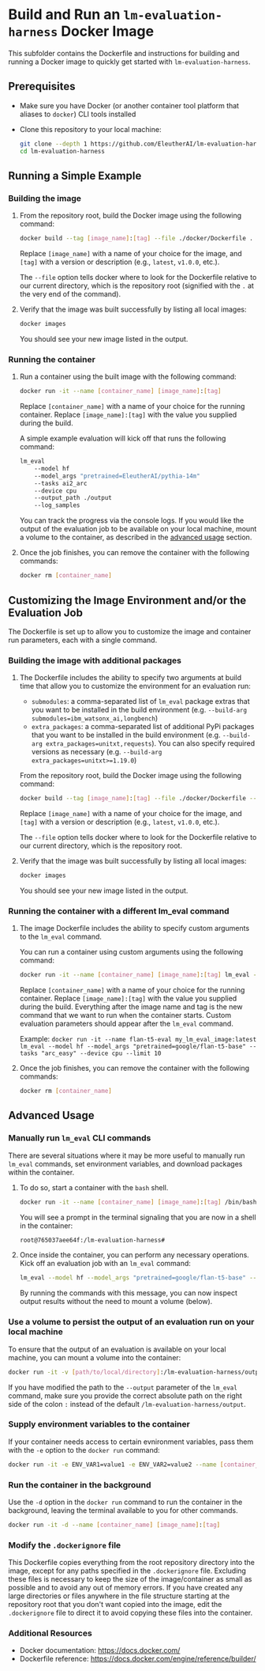 # Build and Run an `lm-evaluation-harness` Docker Image

This subfolder contains the Dockerfile and instructions for building and running a Docker image to quickly get started with `lm-evaluation-harness`.

## Prerequisites

- Make sure you have Docker (or another container tool platform that aliases to `docker`) CLI tools installed
- Clone this repository to your local machine:

    ```bash
    git clone --depth 1 https://github.com/EleutherAI/lm-evaluation-harness
    cd lm-evaluation-harness
    ```

## Running a Simple Example

### Building the image

1. From the repository root, build the Docker image using the following command:

    ```bash
    docker build --tag [image_name]:[tag] --file ./docker/Dockerfile .
    ```

    Replace `[image_name]` with a name of your choice for the image, and `[tag]` with a version or description (e.g., `latest`, `v1.0.0`, etc.).

    The `--file` option tells docker where to look for the Dockerfile relative to our current directory, which is the repository root (signified with the `.` at the very end of the command).

2. Verify that the image was built successfully by listing all local images:

    ```bash
    docker images
    ```

    You should see your new image listed in the output.

### Running the container

1. Run a container using the built image with the following command:

    ```bash
    docker run -it --name [container_name] [image_name]:[tag]
    ```

    Replace `[container_name]` with a name of your choice for the running container. Replace `[image_name]:[tag]` with the value you supplied during the build.

    A simple example evaluation will kick off that runs the following command:

    ```bash
    lm_eval
        --model hf
        --model_args "pretrained=EleutherAI/pythia-14m"
        --tasks ai2_arc
        --device cpu
        --output_path ./output
        --log_samples
    ```

    You can track the progress via the console logs. If you would like the output of the evaluation job to be available on your local machine, mount a volume to the container, as described in the [advanced usage](#advanced-usage) section.

2. Once the job finishes, you can remove the container with the following commands:

    ```bash
    docker rm [container_name]
    ```

## Customizing the Image Environment and/or the Evaluation Job

The Dockerfile is set up to allow you to customize the image and container run parameters, each with a single command.

### Building the image with additional packages

1. The Dockerfile includes the ability to specify two arguments at build time that allow you to customize the environment for an evaluation run:

   - `submodules`: a comma-separated list of `lm_eval` package extras that you want to be installed in the build environment (e.g. `--build-arg submodules=ibm_watsonx_ai,longbench`)
   - `extra_packages`: a comma-separated list of additional PyPi packages that you want to be installed in the build environment (e.g. `--build-arg extra_packages=unitxt,requests`). You can also specify required versions as necessary (e.g. `--build-arg extra_packages=unitxt>=1.19.0`)

    From the repository root, build the Docker image using the following command:

    ```bash
    docker build --tag [image_name]:[tag] --file ./docker/Dockerfile --build-arg submodules=extra1,extra2 --build-arg extra_packages=package1,package2 .
    ```

    Replace `[image_name]` with a name of your choice for the image, and `[tag]` with a version or description (e.g., `latest`, `v1.0.0`, etc.).

    The `--file` option tells docker where to look for the Dockerfile relative to our current directory, which is the repository root.

2. Verify that the image was built successfully by listing all local images:

    ```bash
    docker images
    ```

    You should see your new image listed in the output.

### Running the container with a different lm_eval command

1. The image Dockerfile includes the ability to specify custom arguments to the `lm_eval` command.

    You can run a container using custom arguments using the following command:

    ```bash
    docker run -it --name [container_name] [image_name]:[tag] lm_eval --[arg1] [value] --[arg2] [value]
    ```

    Replace `[container_name]` with a name of your choice for the running container. Replace `[image_name]:[tag]` with the value you supplied during the build. Everything after the image name and tag is the new command that we want to run when the container starts. Custom evaluation parameters should appear after the `lm_eval` command.

    Example: `docker run -it --name flan-t5-eval my_lm_eval_image:latest lm_eval --model hf --model_args "pretrained=google/flan-t5-base" --tasks "arc_easy" --device cpu --limit 10`

2. Once the job finishes, you can remove the container with the following commands:

    ```bash
    docker rm [container_name]
    ```

## Advanced Usage

### Manually run `lm_eval` CLI commands

There are several situations where it may be more useful to manually run `lm_eval` commands, set environment variables, and download packages within the container.

1. To do so, start a container with the `bash` shell.

    ```bash
    docker run -it --name [container_name] [image_name]:[tag] /bin/bash
    ```

    You will see a prompt in the terminal signaling that you are now in a shell in the container:

    ```bash
    root@765037aee64f:/lm-evaluation-harness#
    ```

2. Once inside the container, you can perform any necessary operations. Kick off an evaluation job with an `lm_eval` command:

    ```bash
    lm_eval --model hf --model_args "pretrained=google/flan-t5-base" --tasks "arc_easy" --limit 10 --device cpu --output ./output
    ```

    By running the commands with this message, you can now inspect output results without the need to mount a volume (below).

### Use a volume to persist the output of an evaluation run on your local machine

To ensure that the output of an evaluation is available on your local machine, you can mount a volume into the container:

```bash
docker run -it -v [path/to/local/directory]:/lm-evaluation-harness/output --name [container_name] [image_name]:[tag]
```

If you have modified the path to the `--output` parameter of the `lm_eval` command, make sure you provide the correct absolute path on the right side of the colon `:` instead of the default `/lm-evaluation-harness/output`.

### Supply environment variables to the container

If your container needs access to certain evnironment variables, pass them with the `-e` option to the `docker run` command:

```bash
docker run -it -e ENV_VAR1=value1 -e ENV_VAR2=value2 --name [container_name] [image_name]:[tag]
```

### Run the container in the background

Use the `-d` option in the `docker run` command to run the container in the background, leaving the terminal available to you for other commands.

```bash
docker run -it -d --name [container_name] [image_name]:[tag]
```

### Modify the `.dockerignore` file

This Dockerfile copies everything from the root repository directory into the image, except for any paths specified in the `.dockerignore` file. Excluding these files is necessary to keep the size of the image/container as small as possible and to avoid any out of memory errors. If you have created any large directories or files anywhere in the file structure starting at the repository root that you don't want copied into the image, edit the `.dockerignore` file to direct it to avoid copying these files into the container.

### Additional Resources

- Docker documentation: https://docs.docker.com/
- Dockerfile reference: https://docs.docker.com/engine/reference/builder/
